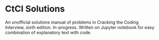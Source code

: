 # CtCI Solutions

An unofficial solutions manual of problems in Cracking the Coding Interview, sixth edition. In-progress. Written on Jupyter notebook for easy combination of explanatory text with code.
